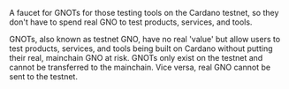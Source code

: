 A faucet for GNOTs for those testing tools on the Cardano testnet, so they don't have to spend real GNO to test products, services, and tools.

GNOTs, also known as testnet GNO, have no real 'value' but allow users to test products, services, and tools being built on Cardano without putting their real, mainchain GNO at risk. GNOTs only exist on the testnet and cannot be transferred to the mainchain. Vice versa, real GNO cannot be sent to the testnet.